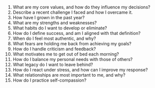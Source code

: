 1.  What are my core values, and how do they influence my decisions?
2. Describe a recent challenge I faced and how I overcame it.
3. How have I grown in the past year?
4. What are my strengths and weaknesses?
5. What habits do I want to develop or eliminate?
6. How do I define success, and am I aligned with that definition?
7. When do I feel most authentic, and why?
8. What fears are holding me back from achieving my goals?
9. How do I handle criticism and feedback?
10. What motivates me to get out of bed each morning?
11. How do I balance my personal needs with those of others?
12. What legacy do I want to leave behind?
13. How do I react under stress, and how can I improve my response?
14. What relationships are most important to me, and why?
15. How do I practice self-compassion?